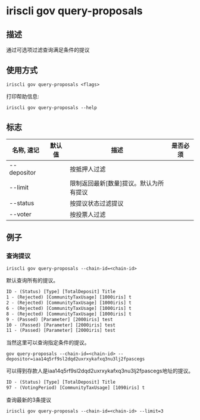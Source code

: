 # iriscli gov query-proposals

## 描述

通过可选项过滤查询满足条件的提议

## 使用方式

```
iriscli gov query-proposals <flags>
```

打印帮助信息:

```
iriscli gov query-proposals --help
```

## 标志

| 名称, 速记   | 默认值 | 描述                              | 是否必须 |
| ----------- | ----- | -------------------------------- | ------- |
| --depositor |       | 按抵押人过滤                       |         |
| --limit     |       | 限制返回最新[数量]提议。默认为所有提议 |         |
| --status    |       | 按提议状态过滤提议                  |         |
| --voter     |       | 按投票人过滤                       |         |

## 例子

### 查询提议

```shell
iriscli gov query-proposals --chain-id=<chain-id>
```

默认查询所有的提议。

```txt
ID - (Status) [Type] [TotalDeposit] Title
1 - (Rejected) [CommunityTaxUsage] [1000iris] t
2 - (Rejected) [CommunityTaxUsage] [1000iris] t
6 - (Rejected) [CommunityTaxUsage] [1000iris] t
8 - (Rejected) [CommunityTaxUsage] [1000iris] t
9 - (Passed) [Parameter] [2000iris] test
10 - (Passed) [Parameter] [2000iris] test
11 - (Passed) [Parameter] [2000iris] test
```

当然这里可以查询指定条件的提议。

```shell
gov query-proposals --chain-id=<chain-id> --depositor=iaa14q5rf9sl2dqd2uxrxykafxq3nu3lj2fpascegs
```

可以得到存款人是iaa14q5rf9sl2dqd2uxrxykafxq3nu3lj2fpascegs地址的提议。
```txt
ID - (Status) [Type] [TotalDeposit] Title
97 - (VotingPeriod) [CommunityTaxUsage] [1090iris] t
```

查询最新的3条提议
```shell
iriscli gov query-proposals --chain-id=<chain-id> --limit=3
```

